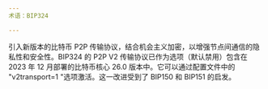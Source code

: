 ```yaml
---
术语：BIP324

---
```

引入新版本的比特币 P2P 传输协议，结合机会主义加密，以增强节点间通信的隐私性和安全性。BIP324 的 P2P V2 传输协议已作为选项（默认禁用）包含在 2023 年 12 月部署的比特币核心 26.0 版本中。它可以通过配置文件中的 "v2transport=1 "选项激活。这一改进受到了 BIP150 和 BIP151 的启发。
